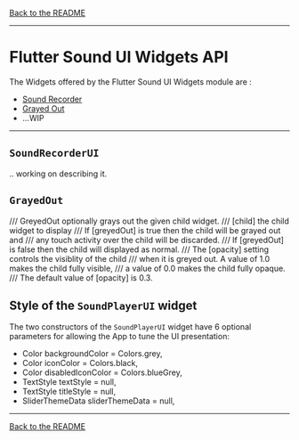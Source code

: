 [Back to the README](../README.md#flutter-sound-api)

-----------------------------------------------------------------------------------------------------------------------

# Flutter Sound UI Widgets API

The Widgets offered by the Flutter Sound UI Widgets module are :

- [Sound Recorder](#SoundRecorderUi)
- [Grayed Out](#GrayedOut)
- ...WIP

-----------------------------------------------------------------------------------------------------------------------

## `SoundRecorderUI`
.. working on describing it.

## `GrayedOut`
/// GreyedOut optionally grays out the given child widget.
/// [child] the child widget to display
/// If [greyedOut] is true then the child will be grayed out and
/// any touch activity over the child will be discarded.
/// If [greyedOut] is false then the child will displayed as normal.
/// The [opacity] setting controls the visiblity of the child
/// when it is greyed out. A value of 1.0 makes the child fully visible,
/// a value of 0.0 makes the child fully opaque.
/// The default value of [opacity] is 0.3.

## Style of the `SoundPlayerUI` widget

The two constructors of the `SoundPlayerUI` widget have 6 optional parameters for allowing the App to tune the UI presentation:

- Color backgroundColor = Colors.grey,
- Color iconColor = Colors.black,
- Color disabledIconColor = Colors.blueGrey,
- TextStyle textStyle = null,
- TextStyle titleStyle = null,
- SliderThemeData sliderThemeData = null,

-----------------------------------------------------------------------------------------------------------------------

[Back to the README](../README.md#flutter-sound-api)
